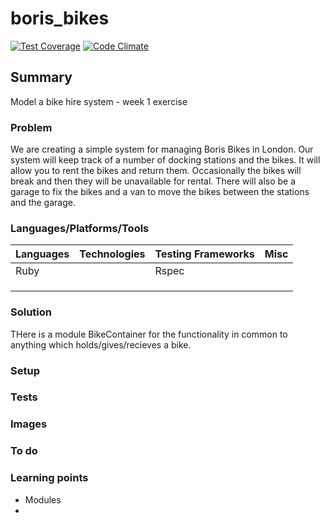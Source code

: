 # boris_bikes

[![Test Coverage](https://codeclimate.com/github/chandley/boris_bikes/badges/coverage.svg)](https://codeclimate.com/github/chandley/boris_bikes)
[![Code Climate](https://codeclimate.com/github/chandley/boris_bikes/badges/gpa.svg)](https://codeclimate.com/github/chandley/boris_bikes)

## Summary

Model a bike hire system - week 1 exercise

### Problem

We are creating a simple system for managing Boris Bikes in London. Our system will keep track of a number of docking stations and the bikes. It will allow you to rent the bikes and return them. Occasionally the bikes will break and then they will be unavailable for rental. There will also be a garage to fix the bikes and a van to move the bikes between the stations and the garage.

### Languages/Platforms/Tools

| Languages | Technologies  | Testing Frameworks| Misc
| :-------------------------------------------- |:--------------|:-----------|:----|
| Ruby      |               | Rspec             |               |
|           |               |                   |               |
|           |               |                   |  
|           |               |

### Solution

THere is a module BikeContainer for the functionality in common to anything which holds/gives/recieves a bike.

### Setup

### Tests

### Images

### To do



### Learning points

* Modules
*
